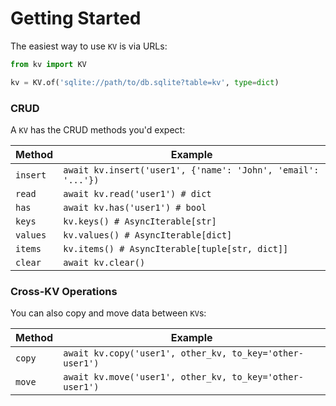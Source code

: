 # Getting Started

The easiest way to use `KV` is via URLs:

```python
from kv import KV

kv = KV.of('sqlite://path/to/db.sqlite?table=kv', type=dict)
```

### CRUD

A `KV` has the CRUD methods you'd expect:

| Method | Example |
|--------|---------|
| `insert` | `await kv.insert('user1', {'name': 'John', 'email': '...'}) ` |
| `read` | `await kv.read('user1') # dict` |
| `has` | `await kv.has('user1') # bool` |
| `keys` | `kv.keys() # AsyncIterable[str]` |
| `values` | `kv.values() # AsyncIterable[dict]` |
| `items` | `kv.items() # AsyncIterable[tuple[str, dict]]` |
| `clear` | `await kv.clear()` |


### Cross-KV Operations

You can also copy and move data between `KV`s:

| Method | Example |
|--------|---------|
| `copy` | `await kv.copy('user1', other_kv, to_key='other-user1')` |
| `move` | `await kv.move('user1', other_kv, to_key='other-user1')` |
